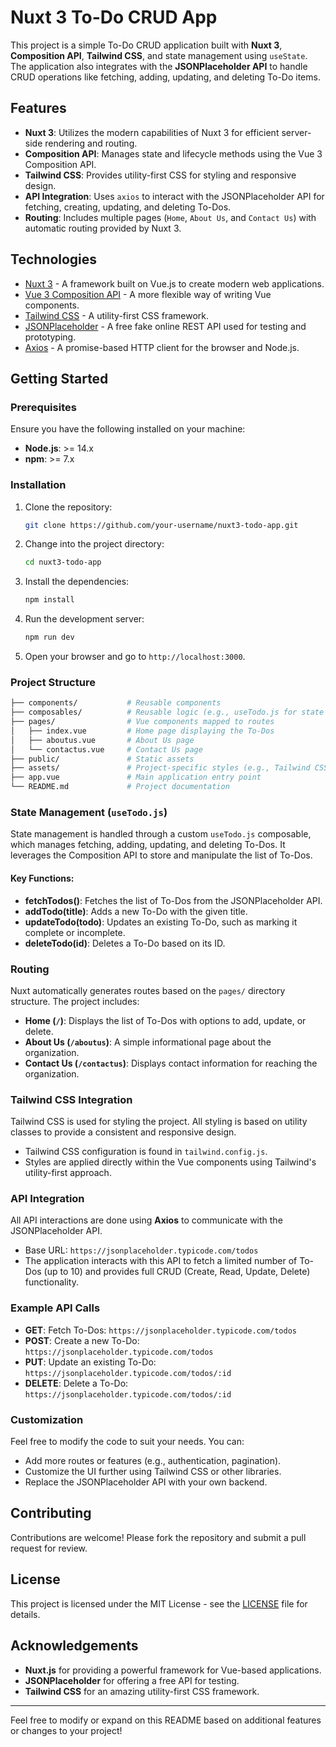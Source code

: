 # Nuxt 3 To-Do CRUD App

This project is a simple To-Do CRUD application built with **Nuxt 3**, **Composition API**, **Tailwind CSS**, and state management using `useState`. The application also integrates with the **JSONPlaceholder API** to handle CRUD operations like fetching, adding, updating, and deleting To-Do items.

## Features

- **Nuxt 3**: Utilizes the modern capabilities of Nuxt 3 for efficient server-side rendering and routing.
- **Composition API**: Manages state and lifecycle methods using the Vue 3 Composition API.
- **Tailwind CSS**: Provides utility-first CSS for styling and responsive design.
- **API Integration**: Uses `axios` to interact with the JSONPlaceholder API for fetching, creating, updating, and deleting To-Dos.
- **Routing**: Includes multiple pages (`Home`, `About Us`, and `Contact Us`) with automatic routing provided by Nuxt 3.

## Technologies

- [Nuxt 3](https://v3.nuxtjs.org/) - A framework built on Vue.js to create modern web applications.
- [Vue 3 Composition API](https://v3.vuejs.org/guide/composition-api-introduction.html) - A more flexible way of writing Vue components.
- [Tailwind CSS](https://tailwindcss.com/) - A utility-first CSS framework.
- [JSONPlaceholder](https://jsonplaceholder.typicode.com/) - A free fake online REST API used for testing and prototyping.
- [Axios](https://axios-http.com/) - A promise-based HTTP client for the browser and Node.js.

## Getting Started

### Prerequisites

Ensure you have the following installed on your machine:

- **Node.js**: >= 14.x
- **npm**: >= 7.x

### Installation

1. Clone the repository:

   ```bash
   git clone https://github.com/your-username/nuxt3-todo-app.git
   ```

2. Change into the project directory:

   ```bash
   cd nuxt3-todo-app
   ```

3. Install the dependencies:

   ```bash
   npm install
   ```

4. Run the development server:

   ```bash
   npm run dev
   ```

5. Open your browser and go to `http://localhost:3000`.

### Project Structure

```bash
├── components/           # Reusable components
├── composables/          # Reusable logic (e.g., useTodo.js for state management)
├── pages/                # Vue components mapped to routes
│   ├── index.vue         # Home page displaying the To-Dos
│   ├── aboutus.vue       # About Us page
│   └── contactus.vue     # Contact Us page
├── public/               # Static assets
├── assets/               # Project-specific styles (e.g., Tailwind CSS)
├── app.vue               # Main application entry point
└── README.md             # Project documentation
```

### State Management (`useTodo.js`)

State management is handled through a custom `useTodo.js` composable, which manages fetching, adding, updating, and deleting To-Dos. It leverages the Composition API to store and manipulate the list of To-Dos.

#### Key Functions:

- **fetchTodos()**: Fetches the list of To-Dos from the JSONPlaceholder API.
- **addTodo(title)**: Adds a new To-Do with the given title.
- **updateTodo(todo)**: Updates an existing To-Do, such as marking it complete or incomplete.
- **deleteTodo(id)**: Deletes a To-Do based on its ID.

### Routing

Nuxt automatically generates routes based on the `pages/` directory structure. The project includes:

- **Home (`/`)**: Displays the list of To-Dos with options to add, update, or delete.
- **About Us (`/aboutus`)**: A simple informational page about the organization.
- **Contact Us (`/contactus`)**: Displays contact information for reaching the organization.

### Tailwind CSS Integration

Tailwind CSS is used for styling the project. All styling is based on utility classes to provide a consistent and responsive design.

- Tailwind CSS configuration is found in `tailwind.config.js`.
- Styles are applied directly within the Vue components using Tailwind's utility-first approach.

### API Integration

All API interactions are done using **Axios** to communicate with the JSONPlaceholder API.

- Base URL: `https://jsonplaceholder.typicode.com/todos`
- The application interacts with this API to fetch a limited number of To-Dos (up to 10) and provides full CRUD (Create, Read, Update, Delete) functionality.

### Example API Calls

- **GET**: Fetch To-Dos: `https://jsonplaceholder.typicode.com/todos`
- **POST**: Create a new To-Do: `https://jsonplaceholder.typicode.com/todos`
- **PUT**: Update an existing To-Do: `https://jsonplaceholder.typicode.com/todos/:id`
- **DELETE**: Delete a To-Do: `https://jsonplaceholder.typicode.com/todos/:id`

### Customization

Feel free to modify the code to suit your needs. You can:

- Add more routes or features (e.g., authentication, pagination).
- Customize the UI further using Tailwind CSS or other libraries.
- Replace the JSONPlaceholder API with your own backend.

## Contributing

Contributions are welcome! Please fork the repository and submit a pull request for review.

## License

This project is licensed under the MIT License - see the [LICENSE](LICENSE) file for details.

## Acknowledgements

- **Nuxt.js** for providing a powerful framework for Vue-based applications.
- **JSONPlaceholder** for offering a free API for testing.
- **Tailwind CSS** for an amazing utility-first CSS framework.

---

Feel free to modify or expand on this README based on additional features or changes to your project!
